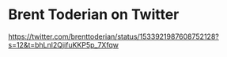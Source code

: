 <div><h1>Brent Toderian on Twitter</h1></div>
<div><a href=https://twitter.com/brenttoderian/status/1533921987608752128?s=12&t=bhLnl2QjifuKKP5p_7Xfqw>https://twitter.com/brenttoderian/status/1533921987608752128?s=12&t=bhLnl2QjifuKKP5p_7Xfqw</a><br></div>

